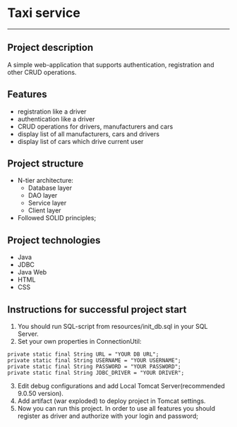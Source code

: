 # Taxi service
___
## Project description
A simple web-application that supports authentication, registration and other CRUD operations.
## Features
* registration like a driver
* authentication like a driver
* CRUD operations for drivers, manufacturers and cars
* display list of all manufacturers, cars and drivers
* display list of cars which drive current user
## Project structure
* N-tier architecture:
  * Database layer
  * DAO layer
  * Service layer
  * Client layer
* Followed SOLID principles;
## Project technologies
* Java
* JDBC
* Java Web
* HTML
* CSS
## Instructions for successful project start
1. You should run SQL-script from resources/init_db.sql in your SQL Server.
2. Set your own properties in ConnectionUtil: 
```
private static final String URL = "YOUR DB URL";
private static final String USERNAME = "YOUR USERNAME";
private static final String PASSWORD = "YOUR PASSWORD";
private static final String JDBC_DRIVER = "YOUR DRIVER";
```
3. Edit debug configurations and add Local Tomcat Server(recommended 9.0.50 version). 
4. Add artifact (war exploded) to deploy project in Tomcat settings.
5. Now you can run this project. In order to use all features you should register as driver and authorize with your login and password;
